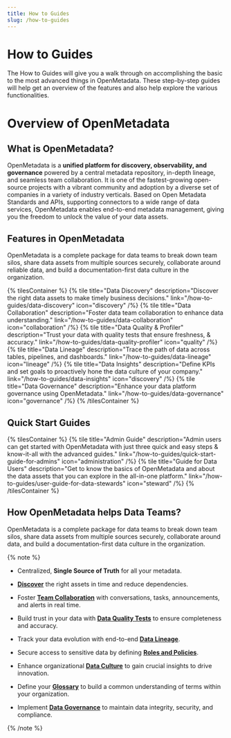 ```yaml
---
title: How to Guides
slug: /how-to-guides
---
```


# How to Guides

The How to Guides will give you a walk through on accomplishing the basic to the most advanced things in OpenMetadata. These step-by-step guides will help get an overview of the features and also help explore the various functionalities. 

# Overview of OpenMetadata

## What is OpenMetadata?

OpenMetadata is a **unified platform for discovery, observability, and governance** powered by a central metadata repository, in-depth lineage, and seamless team collaboration. It is one of the fastest-growing open-source projects with a vibrant community and adoption by a diverse set of companies in a variety of industry verticals. Based on Open Metadata Standards and APIs, supporting connectors to a wide range of data services, OpenMetadata enables end-to-end metadata management, giving you the freedom to unlock the value of your data assets.

## Features in OpenMetadata

OpenMetadata is a complete package for data teams to break down team silos, share data assets from multiple sources securely, collaborate around reliable data, and build a documentation-first data culture in the organization.

{% tilesContainer %}
{% tile
    title="Data Discovery"
    description="Discover the right data assets to make timely business decisions."
    link="/how-to-guides/data-discovery"
    icon="discovery"
/%}
{% tile
    title="Data Collaboration"
    description="Foster data team collaboration to enhance data understanding."
    link="/how-to-guides/data-collaboration"
    icon="collaboration"
/%}
{% tile
    title="Data Quality & Profiler"
    description="Trust your data with quality tests that ensure freshness, & accuracy."
    link="/how-to-guides/data-quality-profiler"
    icon="quality"
/%}
{% tile
    title="Data Lineage"
    description="Trace the path of data across tables, pipelines, and dashboards."
    link="/how-to-guides/data-lineage"
    icon="lineage"
/%}
{% tile
    title="Data Insights"
    description="Define KPIs and set goals to proactively hone the data culture of your company."
    link="/how-to-guides/data-insights"
    icon="discovery"
/%}
{% tile
    title="Data Governance"
    description="Enhance your data platform governance using OpenMetadata."
    link="/how-to-guides/data-governance"
    icon="governance"
/%}
{% /tilesContainer %}

## Quick Start Guides

{% tilesContainer %}
{% tile
    title="Admin Guide"
    description="Admin users can get started with OpenMetadata with just three quick and easy steps & know-it-all with the advanced guides."
    link="/how-to-guides/quick-start-guide-for-admins"
    icon="administration"
/%}
{% tile
    title="Guide for Data Users"
    description="Get to know the basics of OpenMetadata and about the data assets that you can explore in the all-in-one platform."
    link="/how-to-guides/user-guide-for-data-stewards"
    icon="steward"
/%}
{% /tilesContainer %}

## How OpenMetadata helps Data Teams?

OpenMetadata is a complete package for data teams to break down team silos, share data assets from multiple sources securely, collaborate around data, and build a documentation-first data culture in the organization.

{% note %}

- Centralized, **Single Source of Truth** for all your metadata.

- **[Discover](/how-to-guides/data-discovery)** the right assets in time and reduce dependencies.

- Foster **[Team Collaboration](/how-to-guides/data-collaboration)** with conversations, tasks, announcements, and alerts in real time.

- Build trust in your data with **[Data Quality Tests](/how-to-guides/data-quality-profiler)** to ensure completeness and accuracy.

- Track your data evolution with end-to-end **[Data Lineage](/how-to-guides/data-lineage)**.

- Secure access to sensitive data by defining **[Roles and Policies](/how-to-guides/quick-start-guide-for-admins/admin-guide-roles-policies)**.

- Enhance organizational **[Data Culture](/how-to-guides/data-insights)** to gain crucial insights to drive innovation.

- Define your **[Glossary](/how-to-guides/data-governance/glossary-classification)** to build a common understanding of terms within your organization.

- Implement **[Data Governance](/how-to-guides/data-governance)** to maintain data integrity, security, and compliance.

{% /note %}